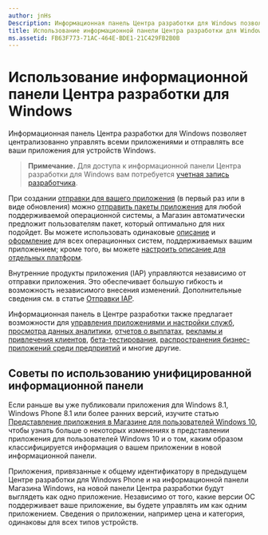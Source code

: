 ```yaml
---
author: jnHs
Description: Информационная панель Центра разработки для Windows позволяет централизованно управлять всеми приложениями и отправлять все ваши приложения для устройств Windows.
title: Использование информационной панели Центра разработки для Windows
ms.assetid: FB63F773-71AC-464E-BDE1-21C429FB2B0B
---
```


# Использование информационной панели Центра разработки для Windows


Информационная панель Центра разработки для Windows позволяет централизованно управлять всеми приложениями и отправлять все ваши приложения для устройств Windows.

> **Примечание.**   Для доступа к информационной панели Центра разработки для Windows вам потребуется [учетная запись разработчика](http://go.microsoft.com/fwlink/p/?LinkId=615100).

При создании [отправки для вашего приложения](app-submissions.md) (в первый раз или в виде обновления) можно [отправить пакеты приложения](upload-app-packages.md) для любой поддерживаемой операционной системы, а Магазин автоматически предложит пользователям пакет, который оптимально для них подойдет. Вы можете использовать одинаковые [описание](create-app-descriptions.md) и [оформление](app-screenshots-and-images.md) для всех операционных систем, поддерживаемых вашим приложением; кроме того, вы можете [настроить описание для отдельных платформ](create-platform-specific-descriptions.md).

Внутренние продукты приложения (IAP) управляются независимо от отправки приложения. Это обеспечивает большую гибкость и возможность независимого внесения изменений. Дополнительные сведения см. в статье [Отправки IAP](iap-submissions.md).

Информационная панель в Центре разработки также предлагает возможности для [управления приложениями и настройки служб](app-management-and-services.md), [просмотра данных аналитики](analytics.md), [отчетов о выплатах](payout-summary.md), [рекламы и привлечения клиентов](app-promotion-and-customer-engagement.md), [бета-тестирования](beta-testing-and-targeted-distribution.md), [распространения бизнес-приложений среди предприятий](distribute-lob-apps-to-enterprises.md) и многие другие.

## Советы по использованию унифицированной информационной панели

Если раньше вы уже публиковали приложения для Windows 8.1, Windows Phone 8.1 или более ранних версий, изучите статью [Представление приложения в Магазине для пользователей Windows 10](how-your-app-appears-in-the-store-for-windows-10-customers.md), чтобы узнать больше о некоторых изменениях в представлении приложения для пользователей Windows 10 и о том, каким образом классифицируется информация о вашем приложении в новой информационной панели.

Приложения, привязанные к общему идентификатору в предыдущем Центре разработки для Windows Phone и на информационной панели Магазина Windows, на новой панели Центра разработки будут выглядеть как одно приложение. Независимо от того, какие версии ОС поддерживает ваше приложение, вы будете управлять им как одним приложением. Сведения о приложении, например цена и категория, одинаковы для всех типов устройств.

 

 






<!--HONumber=May16_HO2-->


